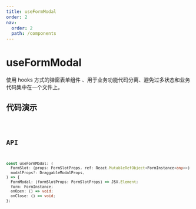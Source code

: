 ```yaml
---
title: useFormModal
order: 2
nav:
  order: 2
  path: /components
---
```


# useFormModal

使用 hooks 方式的弹窗表单组件 、用于业务功能代码分离、避免过多状态和业务代码集中在一个文件上。

## 代码演示

<code src='./demos/demo1.tsx'>

## API

```ts
const useFormModal: (
  FormSlot: (props: FormSlotProps, ref: React.MutableRefObject<FormInstance<any>>) => JSX.Element,
  modalProps?: DraggableModalProps,
) => {
  FormModal: (formSlotProps: FormSlotProps) => JSX.Element;
  form: FormInstance;
  onOpen: () => void;
  onClose: () => void;
};
```
